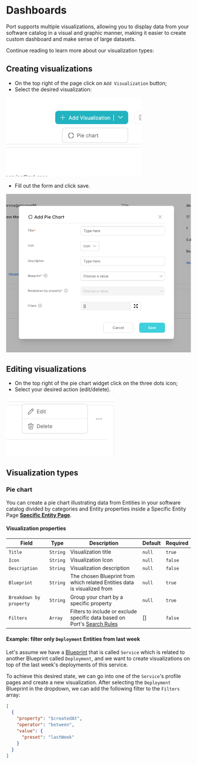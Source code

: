# Dashboards

Port supports multiple visualizations, allowing you to display data from your software catalog in a visual and graphic manner, making it easier to create custom dashboard and make sense of large datasets.

Continue reading to learn more about our visualization types:

## Creating visualizations

- On the top right of the page click on `Add Visualization` button;
- Select the desired visualization:

![Dropdown](../../../static/img/software-catalog/widgets/AddPieChartVisualization.png)

- Fill out the form and click save.

![Dropdown](../../../static/img/software-catalog/widgets/AddPieChartForm.png)

## Editing visualizations

- On the top right of the pie chart widget click on the three dots icon;
- Select your desired action (edit/delete).

![Dropdown](../../../static/img/software-catalog/widgets/EditOrDeleteWidget.png)

## Visualization types

### Pie chart

You can create a pie chart illustrating data from Entities in your software catalog divided by categories and Entity properties inside a Specific Entity Page [**Specific Entity Page**](../../build-your-software-catalog/sync-data-to-catalog/understand-entities-structure/understand-entities-structure.md#entity-page).

#### Visualization properties

| Field                   | Type     | Description                                                                                                                                              | Default | Required |
| ----------------------- | -------- | -------------------------------------------------------------------------------------------------------------------------------------------------------- | ------- | -------- |
| `Title`                 | `String` | Visualization title                                                                                                                                      | `null`  | `true`   |
| `Icon`                  | `String` | Visualization Icon                                                                                                                                       | `null`  | `false`  |
| `Description`           | `String` | Visualization description                                                                                                                                | `null`  | `false`  |
| `Blueprint`             | `String` | The chosen Blueprint from which related Entities data is visualized from                                                                                 | `null`  | `true`   |
| `Breakdown by property` | `String` | Group your chart by a specific property                                                                                                                  | `null`  | `true`   |
| `Filters`               | `Array`  | Filters to include or exclude specific data based on Port's [Search Rules](../../build-your-software-catalog/search-and-query/search-and-query.md#rules) | []      | `false`  |

#### Example: filter only `Deployment` Entities from last week

Let's assume we have a [Blueprint](../../build-your-software-catalog/define-your-data-model/setup-blueprint/setup-blueprint.md) that is called `Service` which is related to another Blueprint called `Deployment`, and we want to create visualizations on top of the last week's deployments of this service.

To achieve this desired state, we can go into one of the `Service`'s profile pages and create a new visualization. After selecting the `Deployment` Blueprint in the dropdown, we can add the following filter to the `Filters` array:

```json showLineNumbers
[
  {
    "property": "$createdAt",
    "operator": "between",
    "value": {
      "preset": "lastWeek"
    }
  }
]
```
